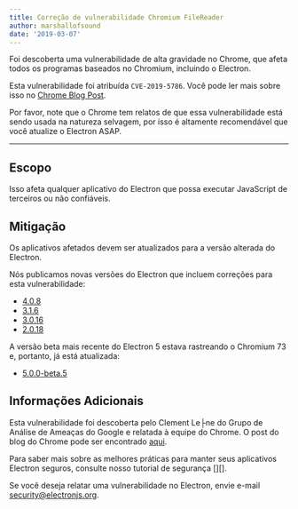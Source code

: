 ```yaml
---
title: Correção de vulnerabilidade Chromium FileReader
author: marshallofsound
date: '2019-03-07'
---
```


Foi descoberta uma vulnerabilidade de alta gravidade no Chrome, que afeta todos os programas baseados no Chromium, incluindo o Electron.

Esta vulnerabilidade foi atribuída `CVE-2019-5786`.  Você pode ler mais sobre isso no [Chrome Blog Post](https://chromereleases.googleblog.com/2019/03/stable-channel-update-for-desktop.html).

Por favor, note que o Chrome tem relatos de que essa vulnerabilidade está sendo usada na natureza selvagem, por isso é altamente recomendável que você atualize o Electron ASAP.

---

## Escopo

Isso afeta qualquer aplicativo do Electron que possa executar JavaScript de terceiros ou não confiáveis.

## Mitigação

Os aplicativos afetados devem ser atualizados para a versão alterada do Electron.

Nós publicamos novas versões do Electron que incluem correções para esta vulnerabilidade:
  * [4.0.8](https://github.com/electron/electron/releases/tag/v4.0.8)
  * [3.1.6](https://github.com/electron/electron/releases/tag/v3.1.6)
  * [3.0.16](https://github.com/electron/electron/releases/tag/v3.0.16)
  * [2.0.18](https://github.com/electron/electron/releases/tag/v2.0.18)

A versão beta mais recente do Electron 5 estava rastreando o Chromium 73 e, portanto, já está atualizada:
  * [5.0.0-beta.5](https://github.com/electron/electron/releases/tag/v5.0.0-beta.5)

## Informações Adicionais

Esta vulnerabilidade foi descoberta pelo Clement Le├ne do Grupo de Análise de Ameaças do Google e relatada à equipe do Chrome.  O post do blog do Chrome pode ser encontrado [aqui](https://chromereleases.googleblog.com/2019/03/stable-channel-update-for-desktop.html).

Para saber mais sobre as melhores práticas para manter seus aplicativos Electron seguros, consulte nosso tutorial de segurança [][].

Se você deseja relatar uma vulnerabilidade no Electron, envie e-mail security@electronjs.org.

[1]: https://electronjs.org/docs/tutorial/security

[2]: https://electronjs.org/docs/tutorial/security
